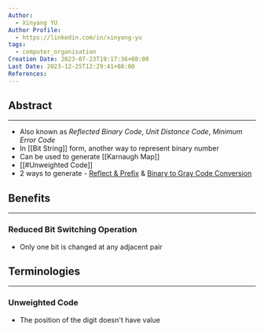 ```yaml
---
Author:
  - Xinyang YU
Author Profile:
  - https://linkedin.com/in/xinyang-yu
tags:
  - computer_organisation
Creation Date: 2023-07-23T19:17:36+08:00
Last Date: 2023-12-25T12:29:41+08:00
References: 
---
```

## Abstract
---
- Also known as *Reflected Binary Code*, *Unit Distance Code*, *Minimum Error Code*
- In [[Bit String]] form, another way to represent binary number 
- Can be used to generate [[Karnaugh Map]]
- [[#Unweighted Code]]
- 2 ways to generate - [Reflect & Prefix](https://youtu.be/jOCTDgmFlGs?t=78) & [Binary to Gray Code Conversion](https://www.youtube.com/watch?v=cF-Q5j7RUEw)


## Benefits
---
### Reduced Bit Switching Operation
- Only one bit is changed at any adjacent pair 

## Terminologies
---
### Unweighted Code
- The position of the digit doesn't have value